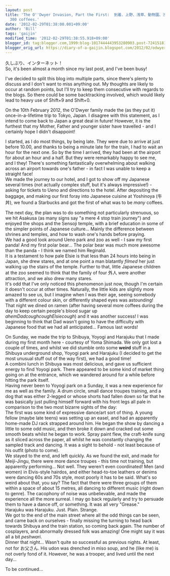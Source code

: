 ```yaml
---
layout: post
title: 'The O''Dwyer Invasion, Part the First:  到着、上野、浅草、動物園、渋谷、代々木、原宿・・・And about
  300 coffees.'
date: '2012-02-29T01:38:00.001+09:00'
author: 'Bill'
tags: 'gaijin'
modified_time: '2012-02-29T01:38:55.918+09:00'
blogger_id: tag:blogger.com,1999:blog-1017444443953280903.post-7241518132316141466
blogger_orig_url: https://diary-of-a-gaijin.blogspot.com/2012/02/odwyer-invasion-part-first-and-about.html
---
```


久しぶり、インターネット！  
So, it's been almost a month since my last post, and I've been busy!  

I've decided to split this blog into multiple parts, since there's plenty to discuss and I don't want to miss anything out. My thoughts are likely to occur at random points, but I'll try to keep them consecutive with regards to the blogs. So there could be some backtracking involved, which would likely lead to heavy use of Shift+9 and Shift+0.  

On the 10th February 2012, the O'Dwyer family made the (as they put it) once-in-a-lifetime trip to Tokyo, Japan. I disagree with this statement, as I intend to come back to Japan a great deal in future! However, it is the furthest that my Mother, Father and younger sister have travelled - and I certainly hope I didn't disappoint!  

I started, as I do most things, by being late. They were due to arrive at just before 10.00, and thanks to being a minute late for the train, I had to wait an hour for the next one. So by the time I arrived, they had been at the airport for about an hour and a half. But they were remarkably happy to see me, and I they! There's something fantastically overwhelming about walking across an airport towards one's father - in fact I was unable to keep a straight face!  
   We made the journey to our hotel, and I got to show off my Japanese several times (not actually complex stuff, but it's always impressive!) - asking for tickets to Ueno and directions to the hotel. After depositing the baggage, and making our first foray into Japanese cuisine at Yoshinoya (牛丼), we found a Starbucks and got the first of what was to be _many_ coffees.  

The next day, the plan was to do something not particularly strenuous, so we hit Asakusa (as many signs say "a mere 4 stop train journey") and enjoyed the shops and the Sensoji temple, with a brief education in some of the simpler points of Japanese culture... Mainly the difference between shrines and temples, and how to wash one's hands before praying.  
   We had a good look around Ueno park and zoo as well - I saw my first panda! And my first polar bear... The polar bear was much more awesome than the panda - I think we named him Reginald.  
   It is a testament to how pale Elsie is that less than 24 hours into being in Japan, she drew stares, and at one point a man blatantly _filmed_ her just walking up the stairs of the temple. Further to that, little Japanese children at the zoo seemed to think that the family of four 外人 were another attraction, and we also drew many stares.  
   It's odd that I've only noticed this phenomenon just now, though I'm certain it doesn't occur at other times. Naturally, the little kids are slightly more amazed to see us, but I imagine when I was their age, seeing somebody with a different colour skin, or differently shaped eyes was astounding!  
   That night we dined on ramen (after having several more coffees during the day to keep certain people's blood sugar up *ahemDadcoughcoughElsiecough*) and it was another success! I was beginning to think that Dad wasn't going to have the difficulty with Japanese food that we had all anticipated... Famous last words!  

   On Sunday, we made the trip to Shibuya, Yoyogi and Harajuku that I made during my first month here - courtesy of Yoma Shimada. We only got lost a couple of times, and whilst we did stumble onto some **weird** stuff in a Shibuya underground shop, Yoyogi park and Harajuku (I decided to get the most unusual stuff out of the way first), we had a good time!  
   A combini lunch in Shibuya was most delicious, and gave us sufficient energy to find Yoyogi park. There appeared to be some kind of market thing going on at the entrance, which we wandered around for a while before hitting the park itself.  
   Having never been to Yoyogi park on a Sunday, it was a new experience for me as well as the family. A drum circle, small dance troupes training, and a dog that was either 2-legged or whose shorts had fallen down so far that he was basically just pulling himself forward with his front legs all pale in comparison to the two most bizarre sights of the day:  
   The first was some kind of expressive dance/art sort of thing. A young fellow (maybe late teens) was setting up an easel, and had an apparently home-made DJ rack strapped around him. He began the show by dancing a little to some odd music, and then broke it down and cracked out some smooth beats whilst he began to work. Spray paint flew, the craft-knife sung as it sliced across the paper, all whilst he was constantly changing the sampled track and dancing. It was a sight to behold - not least because of his outfit (photo to come).  
   We stayed to the end, and left quickly. As we found the exit, and made for Meiji-Jingu, there were more dance troupes - this time not training, but apparently performing... Not well. They weren't even coordinated! Men (and women) in Elvis-style hairdos, and either head-to-toe leathers or denims were dancing 60s and 70s style, most poorly it has to be said. What's so weird about that, you say? The fact that there were three groups of them within a space of about 15 metres, all dancing to different music (right down to genre). The cacophony of noise was unbelievable, and made the experience all the more surreal. I may go back regularly and try to persuade them to have a dance off, or something. It was all very "Grease."  
   Harajuku was Harajuku. Just. Plain. Strange.  
   We got to the end of the main street where all the odd things can be seen, and came back on ourselves - finally missing the turning to head back towards Shibuya and the train station, so coming back again. The number of cosplayers, and abnormally dressed folk was amazing! One might say it was all a bit _peshwari._  
Dinner that night... Wasn't quite so successful as previous nights. At least, not for お父さん. His udon was drenched in miso soup, and he (like me) is not overly fond of it. However, he was a trooper, and lived until the next day...  

To be continued...

